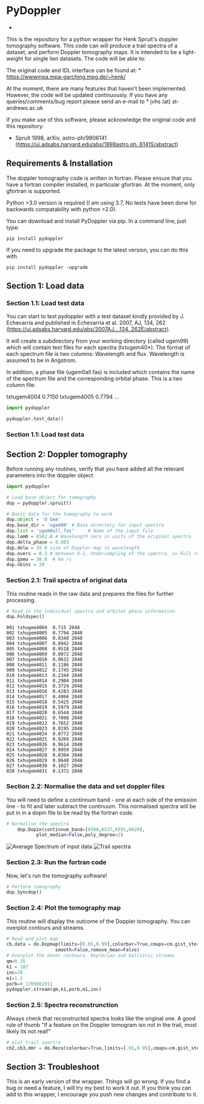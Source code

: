 # PyDoppler
  -
  This is the repository for a python wrapper for Henk Spruit's doppler tomography software.
  This code can will produce a trail spectra of a dataset, and perform
  Doppler tomography maps. It is intended to be a light-weight for single lien datasets.
  The code will be able to:


  The original code and IDL interface can be found at:
    *  https://wwwmpa.mpa-garching.mpg.de/~henk/

  At the moment, there are many features that haven't been implemented. However, the code will be updated
  continuously. If you have any queries/comments/bug report please send an e-mail to
    * jvhs (at) st-andrews.ac.uk

  If you make use of this software, please acknowledge the original code and this repository:
   * Spruit 1998, arXiv, astro-ph/9806141 (https://ui.adsabs.harvard.edu/abs/1998astro.ph..6141S/abstract)

  ## Requirements & Installation

  The doppler tomography code is written in fortran. Please ensure that you have a fortran compiler installed, in particular gfortran.
  At the moment, only gfortran is supported.


  Python >3.0 version is required (I am using 3.7, No tests have been done for backwards compatability with python >2.0).

  You can download and install PyDoppler via pip. In a command line, just type:

  ```
  pip install pydoppler
  ```

  If you need to upgrade the package to the latest version, you can do this with
  ```
  pip install pydoppler -upgrade
  ```


  ##  Section 1: Load data

  ###  Section 1.1: Load test data

  You can start to test pydoppler with a test dataset kindly provided by J. Echevarria and published
  in Echevarria et al. 2007, AJ, 134, 262 (https://ui.adsabs.harvard.edu/abs/2007AJ....134..262E/abstract).

  It will create a subdirectory from your working directory (called ugem99) which will contain text files
  for each spectra (txtugem40*). The format of each spectrum file is two columns: Wavelength and flux.
  Wavelength is assumed to be in Angstrom.

  In addition, a phase file (ugem0all.fas) is included which contains the name of the spectrum file and the corresponding
  orbital phase. This is a two column file:

  txtugem4004 0.7150
  txtugem4005 0.7794
         ...

  ```python
  import pydoppler

  pydoppler.test_data()

  ```
  ###  Section 1.1: Load test data

  ##  Section 2:  Doppler tomography
  Before running any routines, verify that you have added all the relevant
  parameters into the doppler object

  ```python
  import pydoppler

  # Load base object for tomography
  dop = pydoppler.spruit()

  # Basic data for the tomography to work
  dop.object = 'U Gem'
  dop.base_dir = 'ugem99' # Base directory for input spectra
  dop.list = 'ugem0all.fas'		# Name of the input file
  dop.lam0 = 6562.8 # Wavelength zero in units of the original spectra
  dop.delta_phase = 0.003
  dop.delw = 35	# size of Doppler map in wavelength
  dop.overs = 0.3 # between 0-1, Undersampling of the spectra. 1= Full resolution
  dop.gama = 36.0  # km /s
  dop.nbins = 28
  ```

  ### Section 2.1: Trail spectra of original data
  This routine reads in the raw data and prepares the files for further
  processing.
  ```python
  # Read in the individual spectra and orbital phase information
  dop.Foldspec()
  ```
  ```
  001 txhugem4004  0.715 2048
  002 txhugem4005  0.7794 2048
  003 txhugem4006  0.8348 2048
  004 txhugem4007  0.8942 2048
  005 txhugem4008  0.9518 2048
  006 txhugem4009  0.0072 2048
  007 txhugem4010  0.0632 2048
  008 txhugem4011  0.1186 2048
  009 txhugem4012  0.1745 2048
  010 txhugem4013  0.2344 2048
  011 txhugem4014  0.2904 2048
  012 txhugem4015  0.3724 2048
  013 txhugem4016  0.4283 2048
  014 txhugem4017  0.4866 2048
  015 txhugem4018  0.5425 2048
  016 txhugem4019  0.5979 2048
  017 txhugem4020  0.6544 2048
  018 txhugem4021  0.7098 2048
  019 txhugem4022  0.7652 2048
  020 txhugem4023  0.8195 2048
  021 txhugem4024  0.8772 2048
  022 txhugem4025  0.9269 2048
  023 txhugem4026  0.9614 2048
  024 txhugem4027  0.9959 2048
  025 txhugem4028  0.0304 2048
  026 txhugem4029  0.0648 2048
  027 txhugem4030  0.1027 2048
  028 txhugem4031  0.1372 2048
```

  ### Section 2.2: Normalise the data and set doppler files
  You will need to define a continnum band - one at each side of the emission line -
  to fit and later subtract the continuum. This normalised spectra will be put in
  in a dopin file to be read by the fortran code.
  ```python  
  # Normalise the spectra
      dop.Dopin(continnum_band=[6500,6537,6591,6620],
      		 plot_median=False,poly_degree=2)
  ```
  ![Average Spectrum of input data](pydoppler/test_data/output_images/Average_Spec.png?raw=true "Average Spectrum")
  ![Trail spectra](pydoppler/test_data/output_images/Trail.png?raw=true "Trail Spectra")

  ### Section 2.3: Run the fortran code
  Now, let's run the tomography software!
  ```python
  # Perform tomography
  dop.Syncdop()
  ```
  ### Section 2.4: Plot the tomography map
  This routine will display the outcome of the Doppler tomography. You can overplot
  contours and streams.
  ```python
  # Read and plot map
  cb,data = do.Dopmap(limits=[0.05,0.99],colorbar=True,cmaps=cm.gist_stern_r,
  					smooth=False,remove_mean=False)
  # Overplot the donor contours, keplerian and ballistic streams
  qm=0.35
  k1 = 107
  inc=70
  m1=1.2
  porb=0.1769061911
  pydoppler.stream(qm,k1,porb,m1,inc)
  ```
  ### Section 2.5: Spectra reconstrunction
  Always check that reconstructed spectra looks like the original one. A good
  rule of thumb "If a feature on the Doppler tomogram isn not in the trail, most likely
  its not real!"

  ```python
  # plot trail spectra
  cb2,cb3,dmr = do.Reco(colorbar=True,limits=[.05,0.95],cmaps=cm.gist_stern_r)
  ```
  ## Section 3: Troubleshoot
  This is an early version of the wrapper. Things will go wrong. If you find a
  bug or need a feature, I will try my best to work it out. If you think you can
  add to this wrapper, I encourage you push new changes and contribute to it.
